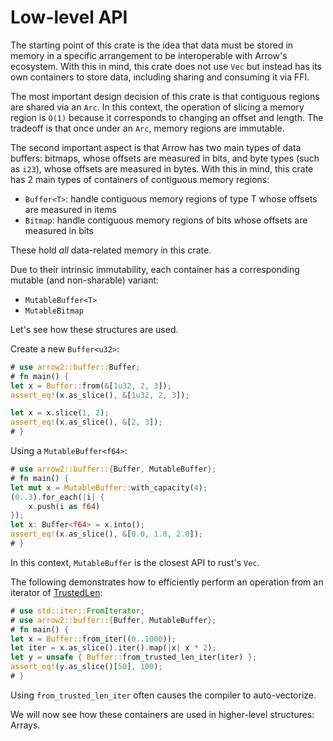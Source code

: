 # Low-level API

The starting point of this crate is the idea that data must be stored in memory in a specific arrangement to be interoperable with Arrow's ecosystem. With this in mind, this crate does not use `Vec` but instead has its own containers to store data, including sharing and consuming it via FFI.

The most important design decision of this crate is that contiguous regions are shared via an `Arc`. In this context, the operation of slicing a memory region is `O(1)` because it corresponds to changing an offset and length. The tradeoff is that once under an `Arc`, memory regions are immutable.

The second important aspect is that Arrow has two main types of data buffers: bitmaps, whose offsets are measured in bits, and byte types (such as `i23`), whose offsets are measured in bytes. With this in mind, this crate has 2 main types of containers of contiguous memory regions:

* `Buffer<T>`: handle contiguous memory regions of type T whose offsets are measured in items
* `Bitmap`: handle contiguous memory regions of bits whose offsets are measured in bits

These hold _all_ data-related memory in this crate.

Due to their intrinsic immutability, each container has a corresponding mutable (and non-sharable) variant:

* `MutableBuffer<T>`
* `MutableBitmap`

Let's see how these structures are used.

Create a new `Buffer<u32>`:

```rust
# use arrow2::buffer::Buffer;
# fn main() {
let x = Buffer::from(&[1u32, 2, 3]);
assert_eq!(x.as_slice(), &[1u32, 2, 3]);

let x = x.slice(1, 2);
assert_eq!(x.as_slice(), &[2, 3]);
# }
```

Using a `MutableBuffer<f64>`:

```rust
# use arrow2::buffer::{Buffer, MutableBuffer};
# fn main() {
let mut x = MutableBuffer::with_capacity(4);
(0..3).for_each(|i| {
    x.push(i as f64)
});
let x: Buffer<f64> = x.into();
assert_eq!(x.as_slice(), &[0.0, 1.0, 2.0]);
# }
```

In this context, `MutableBuffer` is the closest API to rust's `Vec`.

The following demonstrates how to efficiently
perform an operation from an iterator of [TrustedLen](https://doc.rust-lang.org/std/iter/trait.TrustedLen.html):

```rust
# use std::iter::FromIterator;
# use arrow2::buffer::{Buffer, MutableBuffer};
# fn main() {
let x = Buffer::from_iter((0..1000));
let iter = x.as_slice().iter().map(|x| x * 2);
let y = unsafe { Buffer::from_trusted_len_iter(iter) };
assert_eq!(y.as_slice()[50], 100);
# }
```

Using `from_trusted_len_iter` often causes the compiler to auto-vectorize.

We will now see how these containers are used in higher-level structures: Arrays.
